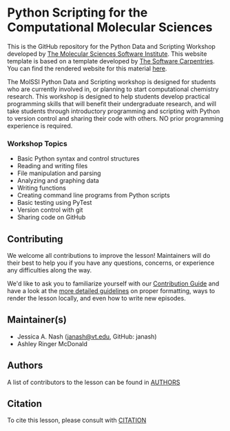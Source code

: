 # Python Scripting for the Computational Molecular Sciences

This is the GitHub repository for the Python Data and Scripting Workshop developed by [The Molecular Sciences Software Institute](https://molssi.org). This website template is based on a template developed by [The Software Carpentries](https://software-carpentry.org). You can find the rendered website for this material [here](https://molssi-education.github.io/python_scripting_cms/).

The MolSSI Python Data and Scripting workshop is designed for students who are currently involved in, or planning to start computational chemistry research. This workshop is designed to help students develop practical programming skills that will benefit their undergraduate research, and will take students through introductory programming and scripting with Python to version control and sharing their code with others. NO prior programming experience is required.

### Workshop Topics
- Basic Python syntax and control structures
- Reading and writing files
- File manipulation and parsing
- Analyzing and graphing data
- Writing functions
- Creating command line programs from Python scripts
- Basic testing using PyTest
- Version control with git
- Sharing code on GitHub

## Contributing

We welcome all contributions to improve the lesson! Maintainers will do their best to help you if you have any
questions, concerns, or experience any difficulties along the way.

We'd like to ask you to familiarize yourself with our [Contribution Guide](CONTRIBUTING.md) and have a look at
the [more detailed guidelines][lesson-example] on proper formatting, ways to render the lesson locally, and even
how to write new episodes.

## Maintainer(s)

* Jessica A. Nash (janash@vt.edu, GitHub: janash)
* Ashley Ringer McDonald

## Authors

A list of contributors to the lesson can be found in [AUTHORS](AUTHORS)

## Citation

To cite this lesson, please consult with [CITATION](CITATION)

[lesson-example]: https://carpentries.github.io/lesson-example
